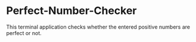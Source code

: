 # Perfect-Number-Checker
This terminal application checks whether the entered positive numbers are perfect or not.

